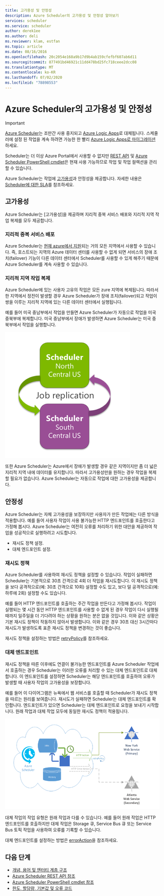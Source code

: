```yaml
---
title: 고가용성 및 안정성
description: Azure Scheduler의 고가용성 및 안정성 알아보기
services: scheduler
ms.service: scheduler
author: derek1ee
ms.author: deli
ms.reviewer: klam, estfan
ms.topic: article
ms.date: 08/16/2016
ms.openlocfilehash: 20c2054e168a9b17d9b4ab159cfefbf607ab6d11
ms.sourcegitcommit: 877491bd46921c11dd478bd25fc718ceee2dcc08
ms.translationtype: MT
ms.contentlocale: ko-KR
ms.lasthandoff: 07/02/2020
ms.locfileid: "78898553"
---
```

# <a name="high-availability-and-reliability-for-azure-scheduler"></a>Azure Scheduler의 고가용성 및 안정성

> [!IMPORTANT]
> [Azure Scheduler](../scheduler/migrate-from-scheduler-to-logic-apps.md#retire-date)는 조만간 사용 중지되고 [Azure Logic Apps](../logic-apps/logic-apps-overview.md)로 대체됩니다. 스케줄러에 설정 된 작업을 계속 하려면 가능한 한 빨리 [Azure Logic Apps로 마이그레이션](../scheduler/migrate-from-scheduler-to-logic-apps.md) 하세요. 
>
> Scheduler는 더 이상 Azure Portal에서 사용할 수 없지만 [REST API](/rest/api/scheduler) 및 [Azure Scheduler PowerShell cmdlet](scheduler-powershell-reference.md)은 현재 사용 가능하므로 작업 및 작업 컬렉션을 관리할 수 있습니다.

Azure Scheduler는 작업에 [고가용성](https://docs.microsoft.com/azure/architecture/framework/#resiliency)과 안정성을 제공합니다. 자세한 내용은 [Scheduler에 대한 SLA](https://azure.microsoft.com/support/legal/sla/scheduler)를 참조하세요.

## <a name="high-availability"></a>고가용성

Azure Scheduler는 [고가용성]을 제공하며 지리적 중복 서비스 배포와 지리적 지역 작업 복제를 모두 제공합니다.

### <a name="geo-redundant-service-deployment"></a>지리적 중복 서비스 배포

Azure Scheduler는 [현재 azure에서 지원](https://azure.microsoft.com/global-infrastructure/regions/#services)되는 거의 모든 지역에서 사용할 수 있습니다. 즉, 호스트되는 지역의 Azure 데이터 센터를 사용할 수 없게 되면 서비스의 장애 조치(failover) 기능이 다른 데이터 센터에서 Scheduler를 사용할 수 있게 해주기 때문에 Azure Scheduler를 계속 사용할 수 있습니다.

### <a name="geo-regional-job-replication"></a>지리적 지역 작업 복제

Azure Scheduler에 있는 사용자 고유의 작업은 모든 zure 지역에 복제됩니다. 따라서 한 지역에서 정전이 발생할 경우 Azure Scheduler가 장애 조치(failover)되고 작업이 쌍을 이루는 지리적 지역에 있는 다른 데이터 센터에서 실행됩니다.

예를 들어 미국 중남부에서 작업을 만들면 Azure Scheduler가 자동으로 작업을 미국 중북부에 복제합니다. 미국 중남부에서 장애가 발생하면 Azure Scheduler는 미국 중북부에서 작업을 실행합니다. 

![지리적 지역 작업 복제](./media/scheduler-high-availability-reliability/scheduler-high-availability-reliability-image1.png)

또한 Azure Scheduler는 Azure에서 장애가 발생할 경우 같은 지역이지만 좀 더 넓은 지리적 지역 내에 데이터를 유지합니다. 따라서 고가용성만을 원하는 경우 작업을 복제할 필요가 없습니다. Azure Scheduler는 자동으로 작업에 대한 고가용성을 제공합니다.

## <a name="reliability"></a>안정성

Azure Scheduler는 자체 고가용성을 보장하지만 사용자가 만든 작업에는 다른 방식을 적용합니다. 예를 들어 사용자 작업이 사용 불가능한 HTTP 엔드포인트를 호출한다고 가정해 봅시다. Azure Scheduler는 여전히 오류를 처리하기 위한 대안을 제공하여 작업을 성공적으로 실행하려고 시도합니다. 

* 재시도 정책 설정.
* 대체 엔드포인트 설정.

<a name="retry-policies"></a>

### <a name="retry-policies"></a>재시도 정책

Azure Scheduler를 사용하여 재시도 정책을 설정할 수 있습니다. 작업이 실패하면 Scheduler는 기본적으로 30초 간격으로 4회 더 작업을 재시도합니다. 이 재시도 정책을 보다 공격적으로(예: 30초 간격으로 10회) 설정할 수도 있고, 보다 덜 공격적으로(예: 하루에 2회) 설정할 수도 있습니다.

예를 들어 HTTP 엔드포인트를 호출하는 주간 작업을 만든다고 가정해 봅시다. 작업이 실행되는 몇 시간 동안 HTTP 엔드포인트를 사용할 수 없게 된 경우 작업이 다시 실행될 때까지 일주일을 더 기다려야 하는 상황을 원하는 분은 없을 것입니다. 이와 같은 상황은 기본 재시도 정책이 작동하지 않아서 발생합니다. 이와 같은 경우 30초 대신 3시간마다 재시도가 발생하도록 표준 재시도 정책을 변경하는 것이 좋습니다. 

재시도 정책을 설정하는 방법은 [retryPolicy](scheduler-concepts-terms.md#retrypolicy)를 참조하세요.

### <a name="alternate-endpoints"></a>대체 엔드포인트

재시도 정책을 따른 이후에도 연결이 불가능한 엔드포인트를 Azure Scheduler 작업에서 호출하는 경우 Scheduler는 이러한 오류를 처리할 수 있는 대체 엔드포인트로 대체합니다. 이 엔드포인트를 설정하면 Scheduler는 해당 엔드포인트를 호출하여 오류가 발생할 때 사용자 작업의 고가용성을 보장합니다.

예를 들어 이 다이어그램은 뉴욕에서 웹 서비스를 호출할 때 Scheduler가 재시도 정책을 따르는 원리를 보여줍니다. 재시도가 실패하면 Scheduler는 대체 엔드포인트를 확인합니다. 엔드포인트가 있으면 Scheduler는 대체 엔드포인트로 요청을 보내기 시작합니다. 원래 작업과 대체 작업 모두에 동일한 재시도 정책이 적용됩니다.

![재시도 정책 및 대체 엔드포인트를 사용하는 Scheduler 동작](./media/scheduler-high-availability-reliability/scheduler-high-availability-reliability-image2.png)

대체 작업의 작업 유형은 원래 작업과 다를 수 있습니다. 예를 들어 원래 작업은 HTTP 엔드포인트를 호출하지만 대체 작업은 Storage 큐, Service Bus 큐 또는 Service Bus 토픽 작업을 사용하여 오류를 기록할 수 있습니다.

대체 엔드포인트를 설정하는 방법은 [errorAction](scheduler-concepts-terms.md#error-action)을 참조하세요.

## <a name="next-steps"></a>다음 단계

* [개념, 용어 및 엔터티 계층 구조](scheduler-concepts-terms.md)
* [Azure Scheduler REST API 참조](/rest/api/scheduler)
* [Azure Scheduler PowerShell cmdlet 참조](scheduler-powershell-reference.md)
* [한도, 할당량, 기본값 및 오류 코드](scheduler-limits-defaults-errors.md)
